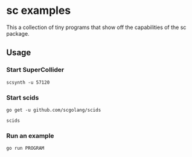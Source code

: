 # sc examples

This a collection of tiny programs that show off the
capabilities of the sc package.

## Usage

### Start SuperCollider

```
scsynth -u 57120
```

### Start scids

```
go get -u github.com/scgolang/scids
```

```
scids
```

### Run an example

```
go run PROGRAM
```
